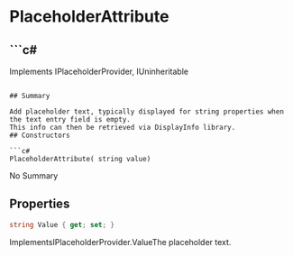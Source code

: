 # PlaceholderAttribute

## ```c#
Implements IPlaceholderProvider, IUninheritable
```

## Summary

Add placeholder text, typically displayed for string properties when the text entry field is empty.
This info can then be retrieved via DisplayInfo library.
## Constructors

```c#
PlaceholderAttribute( string value) 
```
No Summary
## Properties

```c#
string Value { get; set; } 
```
ImplementsIPlaceholderProvider.ValueThe placeholder text.
